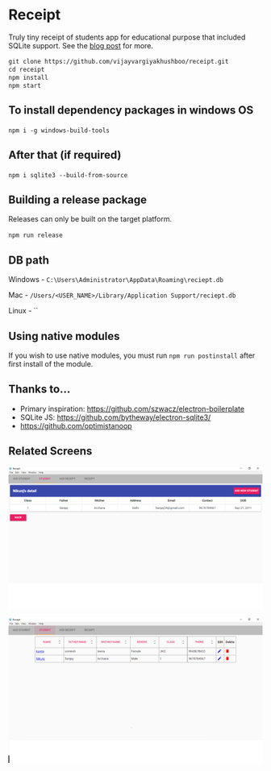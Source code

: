 
# Receipt

Truly tiny receipt of students app for educational purpose that included SQLite support. See the [blog post](http://blog.arrayofbytes.co.uk/?p=379) for more.

```
git clone https://github.com/vijayvargiyakhushboo/receipt.git
cd receipt
npm install
npm start
```

## To install dependency packages in windows OS

`npm i -g windows-build-tools`

## After that (if required)

`npm i sqlite3 --build-from-source`

## Building a release package

Releases can only be built on the target platform.

`npm run release`

## DB path

Windows -  `C:\Users\Administrator\AppData\Roaming\reciept.db`

Mac -  `/Users/<USER_NAME>/Library/Application Support/reciept.db`

Linux -  ``

## Using native modules

If you wish to use native modules, you must run `npm run postinstall` after first install of the module.

## Thanks to...

* Primary inspiration: https://github.com/szwacz/electron-boilerplate
* SQLite JS: https://github.com/bytheway/electron-sqlite3/
* https://github.com/optimistanoop

## Related Screens

![Alt text](/app/image/detailStudent.png?raw=true "Optional Title")

![Alt text](/app/image/viewListStudent.png?raw=true "Optional Title")


